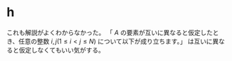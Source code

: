 # h
これも解説がよくわからなかった。
「 $A$ の要素が互いに異なると仮定したとき、任意の整数 $i,j (1 \leq i<j \leq N)$ について以下が成り立ちます。」
は互いに異なると仮定しなくてもいい気がする。
